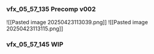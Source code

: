 ### vfx_05_57_135 Precomp v002
![[Pasted image 20250423113039.png]]
![[Pasted image 20250423113115.png]]


### vfx_05_57_145 WIP
